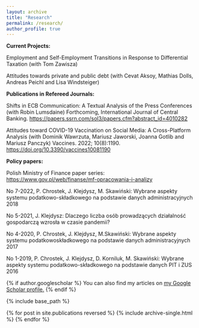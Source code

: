 ```yaml
---
layout: archive
title: "Research"
permalink: /research/
author_profile: true
---
```


**Current Projects:**

Employment and Self-Employment Transitions in Response to Differential Taxation (with Tom Zawisza)

Attitudes towards private and public debt (with Cevat Aksoy, Mathias Dolls, Andreas Peichl and Lisa Windsteiger) 

**Publications in Refereed Journals:**

Shifts in ECB Communication: A Textual Analysis of the Press Conferences (with Robin Lumsdaine)
Forthcoming, International Journal of Central Banking. https://papers.ssrn.com/sol3/papers.cfm?abstract_id=4010282

Attitudes toward COVID-19 Vaccination on Social Media: A Cross-Platform Analysis (with Dominik Wawrzuta, Mariusz Jaworski, Joanna Gotlib and Mariusz Panczyk) Vaccines. 2022; 10(8):1190. https://doi.org/10.3390/vaccines10081190

**Policy papers:**

Polish Ministry of Finance paper series: https://www.gov.pl/web/finanse/mf-opracowania-i-analizy

No 7-2022, P. Chrostek, J. Klejdysz, M. Skawiński: Wybrane aspekty systemu podatkowo-składkowego na podstawie danych administracyjnych 2018

No 5-2021, J. Klejdysz: Dlaczego liczba osób prowadzących działalność gospodarczą wzrosła w czasie pandemii?

No 4-2020, P. Chrostek, J. Klejdysz, M.Skawiński: Wybrane aspekty systemu podatkowoskładkowego na podstawie danych administracyjnych 2017

No 1-2019, P. Chrostek, J. Klejdysz, D. Korniluk, M. Skawiński: Wybrane aspekty systemu podatkowo-składkowego na podstawie danych PIT i ZUS 2016



{% if author.googlescholar %}
  You can also find my articles on <u><a href="{{author.googlescholar}}">my Google Scholar profile</a>.</u>
{% endif %}

{% include base_path %}

{% for post in site.publications reversed %}
  {% include archive-single.html %}
{% endfor %}
